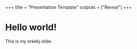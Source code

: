 +++
title = "Presentation Template"
outputs = ["Reveal"]
+++

# Hello world!

This is my erkekj slide.